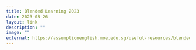 ```yaml
---
title: Blended Learning 2023
date: 2023-03-26
layout: link
description: ""
image: ""
external: https://assumptionenglish.moe.edu.sg/useful-resources/blended-learning/
---
```










